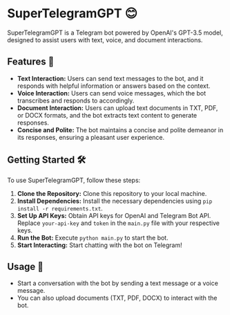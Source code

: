 # SuperTelegramGPT 😊

SuperTelegramGPT is a Telegram bot powered by OpenAI's GPT-3.5 model, designed to assist users with text, voice, and document interactions.

## Features 🚀

- **Text Interaction:** Users can send text messages to the bot, and it responds with helpful information or answers based on the context.
- **Voice Interaction:** Users can send voice messages, which the bot transcribes and responds to accordingly.
- **Document Interaction:** Users can upload text documents in TXT, PDF, or DOCX formats, and the bot extracts text content to generate responses.
- **Concise and Polite:** The bot maintains a concise and polite demeanor in its responses, ensuring a pleasant user experience.

## Getting Started 🛠️

To use SuperTelegramGPT, follow these steps:

1. **Clone the Repository:** Clone this repository to your local machine.
2. **Install Dependencies:** Install the necessary dependencies using `pip install -r requirements.txt`.
3. **Set Up API Keys:** Obtain API keys for OpenAI and Telegram Bot API. Replace `your-api-key` and `token` in the `main.py` file with your respective keys.
4. **Run the Bot:** Execute `python main.py` to start the bot.
5. **Start Interacting:** Start chatting with the bot on Telegram!

## Usage 🤖

- Start a conversation with the bot by sending a text message or a voice message.
- You can also upload documents (TXT, PDF, DOCX) to interact with the bot.

